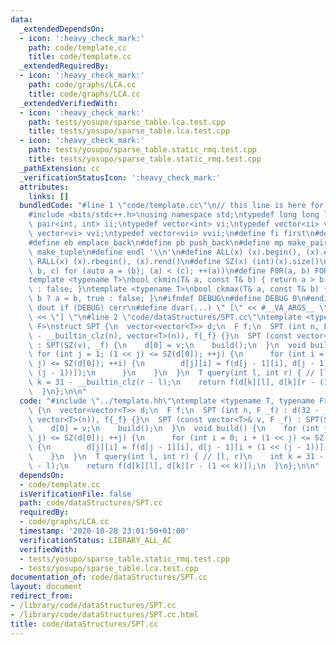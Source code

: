 ```yaml
---
data:
  _extendedDependsOn:
  - icon: ':heavy_check_mark:'
    path: code/template.cc
    title: code/template.cc
  _extendedRequiredBy:
  - icon: ':heavy_check_mark:'
    path: code/graphs/LCA.cc
    title: code/graphs/LCA.cc
  _extendedVerifiedWith:
  - icon: ':heavy_check_mark:'
    path: tests/yosupo/sparse_table.lca.test.cpp
    title: tests/yosupo/sparse_table.lca.test.cpp
  - icon: ':heavy_check_mark:'
    path: tests/yosupo/sparse_table.static_rmq.test.cpp
    title: tests/yosupo/sparse_table.static_rmq.test.cpp
  _pathExtension: cc
  _verificationStatusIcon: ':heavy_check_mark:'
  attributes:
    links: []
  bundledCode: "#line 1 \"code/template.cc\"\n// this line is here for a reason\n\
    #include <bits/stdc++.h>\nusing namespace std;\ntypedef long long ll;\ntypedef\
    \ pair<int, int> ii;\ntypedef vector<int> vi;\ntypedef vector<ii> vii;\ntypedef\
    \ vector<vi> vvi;\ntypedef vector<vii> vvii;\n#define fi first\n#define se second\n\
    #define eb emplace_back\n#define pb push_back\n#define mp make_pair\n#define mt\
    \ make_tuple\n#define endl '\\n'\n#define ALL(x) (x).begin(), (x).end()\n#define\
    \ RALL(x) (x).rbegin(), (x).rend()\n#define SZ(x) (int)(x).size()\n#define FOR(a,\
    \ b, c) for (auto a = (b); (a) < (c); ++(a))\n#define F0R(a, b) FOR (a, 0, (b))\n\
    template <typename T>\nbool ckmin(T& a, const T& b) { return a > b ? a = b, true\
    \ : false; }\ntemplate <typename T>\nbool ckmax(T& a, const T& b) { return a <\
    \ b ? a = b, true : false; }\n#ifndef DEBUG\n#define DEBUG 0\n#endif\n#define\
    \ dout if (DEBUG) cerr\n#define dvar(...) \" [\" << #__VA_ARGS__ \": \" << (__VA_ARGS__)\
    \ << \"] \"\n#line 2 \"code/dataStructures/SPT.cc\"\ntemplate <typename T, typename\
    \ F>\nstruct SPT {\n  vector<vector<T>> d;\n  F f;\n  SPT (int n, F _f) : d(32\
    \ - __builtin_clz(n), vector<T>(n)), f{_f} {}\n  SPT (const vector<T>& v, F _f)\
    \ : SPT(SZ(v), _f) {\n    d[0] = v;\n    build();\n  }\n  void build() {\n   \
    \ for (int j = 1; (1 << j) <= SZ(d[0]); ++j) {\n      for (int i = 0; i + (1 <<\
    \ j) <= SZ(d[0]); ++i) {\n        d[j][i] = f(d[j - 1][i], d[j - 1][i + (1 <<\
    \ (j - 1))]);\n      }\n    }\n  }\n  T query(int l, int r) { // [l, r)\n    int\
    \ k = 31 - __builtin_clz(r - l);\n    return f(d[k][l], d[k][r - (1 << k)]);\n\
    \  }\n};\n\n"
  code: "#include \"../template.hh\"\ntemplate <typename T, typename F>\nstruct SPT\
    \ {\n  vector<vector<T>> d;\n  F f;\n  SPT (int n, F _f) : d(32 - __builtin_clz(n),\
    \ vector<T>(n)), f{_f} {}\n  SPT (const vector<T>& v, F _f) : SPT(SZ(v), _f) {\n\
    \    d[0] = v;\n    build();\n  }\n  void build() {\n    for (int j = 1; (1 <<\
    \ j) <= SZ(d[0]); ++j) {\n      for (int i = 0; i + (1 << j) <= SZ(d[0]); ++i)\
    \ {\n        d[j][i] = f(d[j - 1][i], d[j - 1][i + (1 << (j - 1))]);\n      }\n\
    \    }\n  }\n  T query(int l, int r) { // [l, r)\n    int k = 31 - __builtin_clz(r\
    \ - l);\n    return f(d[k][l], d[k][r - (1 << k)]);\n  }\n};\n\n"
  dependsOn:
  - code/template.cc
  isVerificationFile: false
  path: code/dataStructures/SPT.cc
  requiredBy:
  - code/graphs/LCA.cc
  timestamp: '2020-10-28 23:01:50+01:00'
  verificationStatus: LIBRARY_ALL_AC
  verifiedWith:
  - tests/yosupo/sparse_table.static_rmq.test.cpp
  - tests/yosupo/sparse_table.lca.test.cpp
documentation_of: code/dataStructures/SPT.cc
layout: document
redirect_from:
- /library/code/dataStructures/SPT.cc
- /library/code/dataStructures/SPT.cc.html
title: code/dataStructures/SPT.cc
---
```

